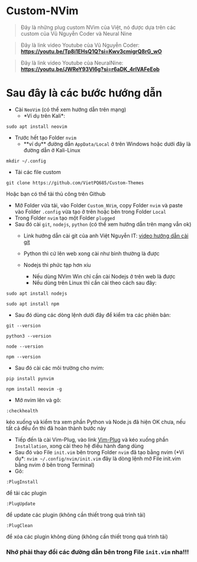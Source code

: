 # Custom-NVim

> Đây là những plug custom NVim của Việt, nó được dựa trên các custom của Vũ Nguyễn Coder và Neural Nine

> Đây là link video Youtube của Vũ Nguyễn Coder: **https://youtu.be/Tp8i1EHsQ1Q?si=Kwv3cmigrQ8rG_wO**

> Đây là link video Youtube của NeuralNine: **https://youtu.be/JWReY93Vl6g?si=r6aDK_4rlVAFeEob**


# Sau đây là các bước hướng dẫn
- Cài `NeoVim` (có thể xem hướng dẫn trên mạng)
  - \*Ví dụ trên Kali\*:
```
sudo apt install neovim
```
- Trước hết tạo Folder `nvim`
  - \*\*ví dụ\*\* đường dẫn `AppData/Local` ở trên Windows hoặc dưới đây là đường dẫn ở Kali-Linux
```
mkdir ~/.config
```
- Tải các file custom
```
git clone https://github.com/VietPQ685/Custom-Themes
```
Hoặc bạn có thể tải thủ công trên Github
- Mở Folder vừa tải, vào Folder `Custom_NVim`, copy Folder `nvim` và paste vào Folder `.config` vừa tạo ở trên hoặc bên trong Folder `Local`
- Trong Folder `nvim` tạo một Folder `plugged`
- Sau đó cài `git`, `nodejs`, `python` (có thể xem hướng dẫn trên mạng vẫn ok)
  - Link hướng dẫn cài git của anh Việt Nguyễn IT: [video hướng dẫn cài git](https://youtu.be/gxYajhD2bOE?si=qfZNXYbdfqEstS0l)

  - Python thì cứ lên web xong cài như bình thường là được

  - Nodejs thì phức tạp hơn xíu
    - Nếu dùng NVim Win chỉ cần cài Nodejs ở trên web là được
    - Nếu dùng trên Linux thì cần cài theo cách sau đây:
```
sudo apt install nodejs
```
```
sudo apt install npm
```
- Sau đó dùng các dòng lệnh dưới đây để kiểm tra các phiên bản:
```
git --version
```
```
python3 --version
```
```
node --version
```
```
npm --version
```
- Sau đó cài các môi trường cho nvim:
```
pip install pynvim
```
```
npm install neovim -g
```
- Mở nvim lên và gõ:
```
:checkhealth
```
kéo xuống và kiểm tra xem phần Python và Node.js đã hiện OK chưa, nếu tất cả đều ổn thì đã hoàn thành bước này
- Tiếp đến là cài Vim-Plug, vào link [Vim-Plug](https://github.com/junegunn/vim-plug) và kéo xuống phần `Installation`, xong cài theo hệ điều hành đang dùng
- Sau đó vào File `init.vim` bên trong Folder `nvim` đã tạo bằng nvim (\*Ví dụ\*: `nvim ~/.config/nvim/init.vim` đây là dòng lệnh mở File init.vim bằng nvim ở bên trong Terminal)
- Gõ:
```
:PlugInstall
```
để tải các plugin
```
:PlugUpdate
```
để update các plugin (không cần thiết trong quá trình tải)
```
:PlugClean
```
để xóa các plugin không dùng (không cần thiết trong quá trình tải)


### Nhớ phải thay đổi các đường dẫn bên trong File `init.vim` nha!!!
